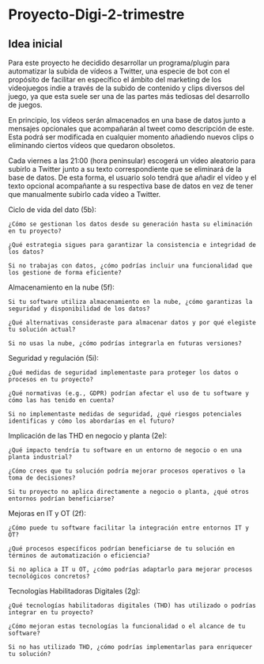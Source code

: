 # Proyecto-Digi-2-trimestre
## Idea inicial
Para este proyecto he decidido desarrollar un programa/plugin para automatizar la subida de vídeos a Twitter, una especie de bot con el propósito de facilitar en específico el ámbito del marketing
de los videojuegos indie a través de la subido de contenido y clips diversos del juego, ya que esta suele ser una de las partes más tediosas del desarrollo de juegos.

En principio, los vídeos serán almacenados en una base de datos junto a mensajes opcionales que acompañarán al tweet como descripción de este. Esta podrá ser modificada en cualquier momento añadiendo nuevos clips o eliminando ciertos vídeos que quedaron obsoletos.

Cada viernes a las 21:00 (hora peninsular) escogerá un vídeo aleatorio para subirlo a Twitter junto a su texto correspondiente que se eliminará de la base de datos. De esta forma, el usuario solo tendrá que añadir el vídeo y el texto opcional acompañante a su respectiva base de datos en vez de tener que manualmente subirlo cada vídeo a Twitter.

Ciclo de vida del dato (5b):

    ¿Cómo se gestionan los datos desde su generación hasta su eliminación en tu proyecto?
    
    ¿Qué estrategia sigues para garantizar la consistencia e integridad de los datos?
    
    Si no trabajas con datos, ¿cómo podrías incluir una funcionalidad que los gestione de forma eficiente?

Almacenamiento en la nube (5f):

    Si tu software utiliza almacenamiento en la nube, ¿cómo garantizas la seguridad y disponibilidad de los datos?
    
    ¿Qué alternativas consideraste para almacenar datos y por qué elegiste tu solución actual?
    
    Si no usas la nube, ¿cómo podrías integrarla en futuras versiones?

Seguridad y regulación (5i):

    ¿Qué medidas de seguridad implementaste para proteger los datos o procesos en tu proyecto?

    ¿Qué normativas (e.g., GDPR) podrían afectar el uso de tu software y cómo las has tenido en cuenta?
    
    Si no implementaste medidas de seguridad, ¿qué riesgos potenciales identificas y cómo los abordarías en el futuro?

Implicación de las THD en negocio y planta (2e):

    ¿Qué impacto tendría tu software en un entorno de negocio o en una planta industrial?

    ¿Cómo crees que tu solución podría mejorar procesos operativos o la toma de decisiones?
    
    Si tu proyecto no aplica directamente a negocio o planta, ¿qué otros entornos podrían beneficiarse?

Mejoras en IT y OT (2f):

    ¿Cómo puede tu software facilitar la integración entre entornos IT y OT?
    
    ¿Qué procesos específicos podrían beneficiarse de tu solución en términos de automatización o eficiencia?
    
    Si no aplica a IT u OT, ¿cómo podrías adaptarlo para mejorar procesos tecnológicos concretos?

Tecnologías Habilitadoras Digitales (2g):

    ¿Qué tecnologías habilitadoras digitales (THD) has utilizado o podrías integrar en tu proyecto?

    ¿Cómo mejoran estas tecnologías la funcionalidad o el alcance de tu software?

    Si no has utilizado THD, ¿cómo podrías implementarlas para enriquecer tu solución?
